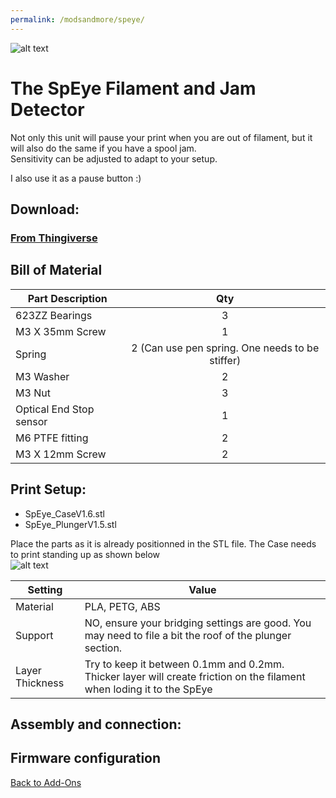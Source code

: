```yaml
---
permalink: /modsandmore/speye/
---
```

![alt text](https://github.com/MirageC79/HevORT/blob/master/images/spybanner.png?raw=true)

# The SpEye Filament and Jam Detector

Not only this unit will pause your print when you are out of filament, but it will also do the same if you have a spool jam.  
Sensitivity can be adjusted to adapt to your setup.

I also use it as a pause button :)  

## Download: 
### [From Thingiverse](https://www.thingiverse.com/thing:4299458)

## Bill of Material

Part Description|Qty
----------------| :-: 
623ZZ Bearings|3
M3 X 35mm Screw|1
Spring|2 (Can use pen spring. One needs to be stiffer)
M3 Washer|2
M3 Nut|3
Optical End Stop sensor|1
M6 PTFE fitting|2
M3 X 12mm Screw|2

## Print Setup:
- SpEye_CaseV1.6.stl
- SpEye_PlungerV1.5.stl

Place the parts as it is already positionned in the STL file.  The Case needs to print standing up as shown below\
![alt text](https://github.com/MirageC79/HevORT/blob/master/images/speyecura.png?raw=true)

Setting|Value
-------|-----
Material|PLA, PETG, ABS
Support|NO, ensure your bridging settings are good.  You may need to file a bit the roof of the plunger section.
Layer Thickness|Try to keep it between 0.1mm and 0.2mm. Thicker layer will create friction on the filament when loding it to the SpEye




## Assembly and connection:

## Firmware configuration

[Back to Add-Ons](../)
